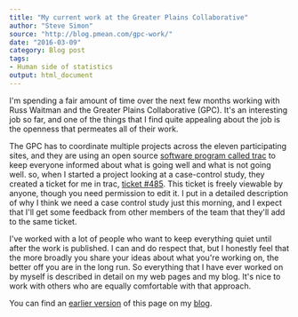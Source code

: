 ```yaml
---
title: "My current work at the Greater Plains Collaborative"
author: "Steve Simon"
source: "http://blog.pmean.com/gpc-work/"
date: "2016-03-09"
category: Blog post
tags:
- Human side of statistics
output: html_document
---
```


I'm spending a fair amount of time over the next few months working with Russ Waitman and the Greater Plains Collaborative (GPC). It's an interesting job so far, and one of the things that I find quite appealing about the job is the openness that permeates all of their work.

<!---More--->

The GPC has to coordinate multiple projects across the eleven participating sites, and they are using an open source [software program called trac](https://trac.edgewall.org/) to keep everyone informed about what is going well and what is not going well. so, when I started a project looking at a case-control study, they created a ticket for me in trac, [ticket \#485](https://informatics.gpcnetwork.org/trac/Project/ticket/485). This ticket is freely viewable by anyone, though you need permission to edit it. I put in a detailed description of why I think we need a case control study just this morning, and I expect that I'll get some feedback from other members of the team that they'll add to the same ticket.

I've worked with a lot of people who want to keep everything quiet until after the work is published. I can and do respect that, but I honestly feel that the more broadly you share your ideas about what you're working on, the better off you are in the long run. So everything that I have ever worked on by myself is described in detail on my web pages and my blog. It's nice to work with others who are equally comfortable with that approach.

You can find an [earlier version][sim1] of this page on my [blog][sim2].

[sim1]: http://blog.pmean.com/gpc-work/
[sim2]: http://blog.pmean.com
